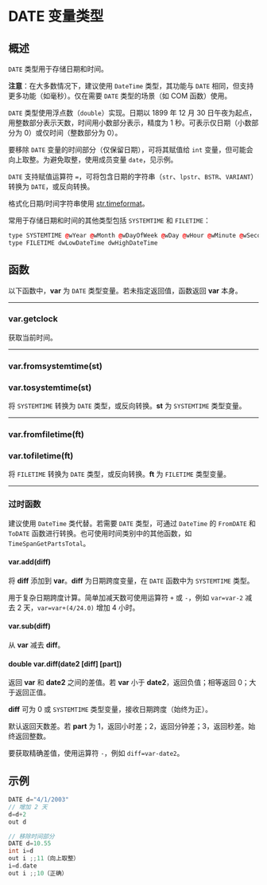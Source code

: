 # DATE 变量类型

## 概述

`DATE` 类型用于存储日期和时间。

**注意**：在大多数情况下，建议使用 `DateTime` 类型，其功能与 `DATE` 相同，但支持更多功能（如毫秒）。仅在需要 `DATE` 类型的场景（如 COM 函数）使用。

`DATE` 类型使用浮点数（`double`）实现。日期以 1899 年 12 月 30 日午夜为起点，用整数部分表示天数，时间用小数部分表示，精度为 1 秒。可表示仅日期（小数部分为 0）或仅时间（整数部分为 0）。

要移除 `DATE` 变量的时间部分（仅保留日期），可将其赋值给 `int` 变量，但可能会向上取整。为避免取整，使用成员变量 `date`，见示例。

`DATE` 支持赋值运算符 `=`，可将包含日期的字符串（`str`、`lpstr`、`BSTR`、`VARIANT`）转换为 `DATE`，或反向转换。

格式化日期/时间字符串使用 [str.timeformat](../str/IDP_S_TIMEFORMAT.md)。

常用于存储日期和时间的其他类型包括 `SYSTEMTIME` 和 `FILETIME`：

```cpp
type SYSTEMTIME @wYear @wMonth @wDayOfWeek @wDay @wHour @wMinute @wSecond @wMilliseconds
type FILETIME dwLowDateTime dwHighDateTime
```

## 函数

以下函数中，**var** 为 `DATE` 类型变量。若未指定返回值，函数返回 **var** 本身。

---

### var.getclock

获取当前时间。

---

### var.fromsystemtime(st)
### var.tosystemtime(st)

将 `SYSTEMTIME` 转换为 `DATE` 类型，或反向转换。**st** 为 `SYSTEMTIME` 类型变量。

---

### var.fromfiletime(ft)
### var.tofiletime(ft)

将 `FILETIME` 转换为 `DATE` 类型，或反向转换。**ft** 为 `FILETIME` 类型变量。

---

### 过时函数

建议使用 `DateTime` 类代替。若需要 `DATE` 类型，可通过 `DateTime` 的 `FromDATE` 和 `ToDATE` 函数进行转换。也可使用时间类别中的其他函数，如 `TimeSpanGetPartsTotal`。

#### var.add(diff)

将 **diff** 添加到 **var**。**diff** 为日期跨度变量，在 `DATE` 函数中为 `SYSTEMTIME` 类型。

用于复杂日期跨度计算。简单加减天数可使用运算符 `+` 或 `-`，例如 `var=var-2` 减去 2 天，`var=var+(4/24.0)` 增加 4 小时。

#### var.sub(diff)

从 **var** 减去 **diff**。

#### double var.diff(date2 [diff] [part])

返回 **var** 和 **date2** 之间的差值。若 **var** 小于 **date2**，返回负值；相等返回 0；大于返回正值。

**diff** 可为 0 或 `SYSTEMTIME` 类型变量，接收日期跨度（始终为正）。

默认返回天数差。若 **part** 为 1，返回小时差；2，返回分钟差；3，返回秒差。始终返回整数。

要获取精确差值，使用运算符 `-`，例如 `diff=var-date2`。

## 示例

```cpp
DATE d="4/1/2003"
// 增加 2 天
d=d+2
out d

// 移除时间部分
DATE d=10.55
int i=d
out i ;;11（向上取整）
i=d.date
out i ;;10（正确）
```